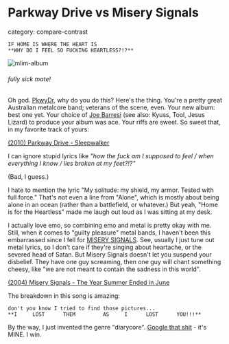 # Parkway Drive vs Misery Signals
category: compare-contrast

    IF HOME IS WHERE THE HEART IS
    **WHY DO I FEEL SO FUCKING HEARTLESS?!?**

![mlim-album](/content/images/Parkway+Drive.jpg)
###### fully sick mate!

Oh god. [PkwyDr](http://www.parkwaydriverock.com/), why do you do this? Here's the thing. You're a pretty great Australian metalcore band; veterans of the scene, even. Your new album: best one yet. Your choice of [Joe Barresi](http://en.wikipedia.org/wiki/Joe_Barresi) (see also: Kyuss, Tool, Jesus Lizard) to produce your album was ace. Your riffs are sweet. So sweet that, in my favorite track of yours:

[(2010) Parkway Drive - Sleepwalker](../static/mp3/03-sleepwalker.mp3)

I can ignore stupid lyrics like _"how the fuck am I supposed to feel / when everything I know / lies broken at my feet?!?"_

(Bad, I guess.)

I hate to mention the lyric "My solitude: my shield, my armor. Tested with full force." That's not even a line from "Alone", which is mostly about being alone in an ocean (rather than a battlefield, or whatever.) But yeah, "Home is for the Heartless" made me laugh out loud as I was sitting at my desk.

I actually love emo, so combining emo and metal is pretty okay with me. Still, when it comes to "guilty pleasure" metal bands, I haven't been this embarrassed since I fell for [MISERY SIGNALS](http://www.myspace.com/miserysignals). See, usually I just tune out metal lyrics, so I don't care if they're singing about heartache, or the severed head of Satan. But Misery Signals doesn't let you suspend your disbelief. They have one guy screaming, then one guy will chant something cheesy, like "we are not meant to contain the sadness in this world".

[(2004) Misery Signals - The Year Summer Ended in June](../static/mp3/03-the-year-summer-ended-in-june.mp3)

The breakdown in this song is amazing:

    don't you know I tried to find those pictures...
    **I     LOST      THEM         AS     I      LOST      YOU!!!**

By the way, I just invented the genre "diarycore". [Google that shit](http://lmgtfy.com/?q=diarycore) - it's MINE. I win.
